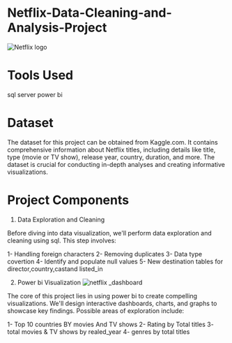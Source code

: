 # Netflix-Data-Cleaning-and-Analysis-Project
![Netflix logo](https://github.com/user-attachments/assets/eb5cd558-9136-4e5a-9ebd-4b5c3fd5ea9d)

# Tools Used
sql server
power bi

# Dataset
The dataset for this project can be obtained from Kaggle.com. It contains comprehensive information about Netflix titles, including details like title, type (movie or TV show), release year, country, duration, and more. The dataset is crucial for conducting in-depth analyses and creating informative visualizations.
# Project Components
1. Data Exploration and Cleaning

Before diving into data visualization, we'll perform data exploration and cleaning using sql. This step involves:

1- Handling foreign characters
2- Removing duplicates
3- Data type covertion
4- Identify and populate null values
5- New destination tables for director,country,castand listed_in



2. Power bi Visualization
![netflix _dashboard](https://github.com/user-attachments/assets/81ec0e58-ceb6-4223-a02e-a085407b4723)


The core of this project lies in using power bi to create compelling visualizations. We'll design interactive dashboards, charts, and graphs to showcase key findings. Possible areas of exploration include:

1- Top 10 countries BY movies And TV shows
2- Rating by Total titles
3- total movies & TV shows by realed_year
4- genres by total titles

